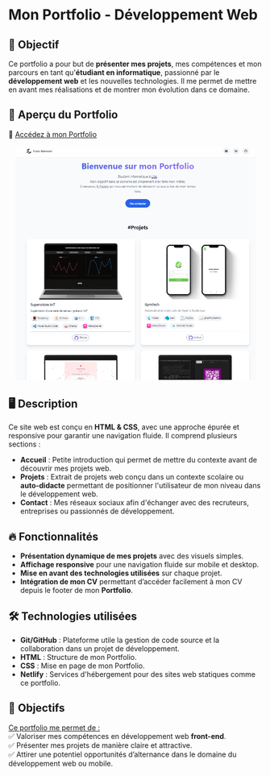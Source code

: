 # Mon Portfolio - Développement Web  

## 🎯 Objectif  

Ce portfolio a pour but de **présenter mes projets**, mes compétences et mon parcours en tant qu'**étudiant en informatique**, passionné par le **développement web** et les nouvelles technologies. Il me permet de mettre en avant mes réalisations et de montrer mon évolution dans ce domaine.  

## 🚀 Aperçu du Portfolio

🔗 <u>[Accédez à mon Portfolio](https://mensierenzo.netlify.app)</u> 

<div style="text-align: center;">  
<img src="preview.png" width="95%" alt="Aperçu du Portfolio"/>  
</div>

## 🖥️ Description  

Ce site web est conçu en **HTML & CSS**, avec une approche épurée et responsive pour garantir une navigation fluide. Il comprend plusieurs sections :  

- **Accueil** : Petite introduction qui permet de mettre du contexte avant de découvrir mes projets web.  
- **Projets** : Extrait de projets web conçu dans un contexte scolaire ou **auto-didacte** permettant de positionner l'utilisateur de mon niveau dans le développement web.
- **Contact** : Mes réseaux sociaux afin d'échanger avec des recruteurs, entreprises ou passionnés de développement.

## 🔥 Fonctionnalités  

- **Présentation dynamique de mes projets** avec des visuels simples.
- **Affichage responsive** pour une navigation fluide sur mobile et desktop.  
- **Mise en avant des technologies utilisées** sur chaque projet.
- **Intégration de mon CV** permettant d’accéder facilement à mon CV depuis le footer de mon **Portfolio**.  

## 🛠️ Technologies utilisées  

- **Git/GitHub** : Plateforme utile la gestion de code source et la collaboration dans un projet de développement.
- **HTML** : Structure de mon Portfolio.
- **CSS** : Mise en page de mon Portfolio.
- **Netlify** : Services d'hébergement pour des sites web statiques comme ce portfolio.

## 🎯 Objectifs  

<u>Ce portfolio me permet de :</u>  
✅ Valoriser mes compétences en développement web **front-end**.  
✅ Présenter mes projets de manière claire et attractive.  
✅ Attirer une potentiel opportunités d’alternance dans le domaine du développement web ou mobile.  
